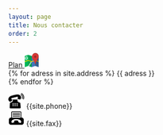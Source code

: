 ```yaml
---
layout: page
title: Nous contacter
order: 2
---
```


<p>
<a href="{{site.googlemap}}" >Plan&nbsp;<img class="icon" src="/public/maps.png" alt="maps" title="adresse" width="30"/></a><br>
{% for adress in site.address %}
{{ adress }} <br>
{% endfor %}

<img src="/public/tel.svg" width=32 class="icon" title="Téléphone" alt="Téléphone" />&nbsp;{{site.phone}}<br>
<img src="/public/fax.png" width=32 class="icon" title="Télécopie" alt="Télécopie" />&nbsp;{{site.fax}}<br>

</p>
